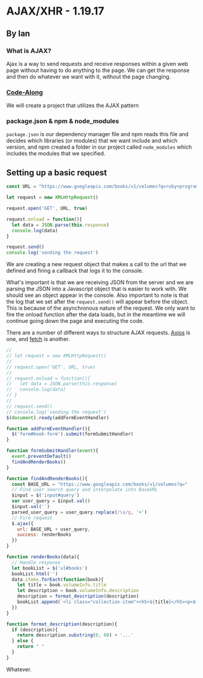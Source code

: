 # AJAX/XHR - 1.19.17
## By Ian

### What is AJAX?

Ajax is a way to send requests and receive responses within a given web page without having to do anything to the page. We can get the response and then do whatever we want with it, without the page changing.

### [Code-Along](/code-alongs/21_ajax-lecture-web-1116)

We will create a project that utilizes the AJAX pattern

### package.json & npm & node_modules

`package.json` is our dependency manager file and npm reads this file and decides which libraries (or modules) that we want include and which version, and npm created a folder in our project called `node_modules` which includes the modules that we specified.

## Setting up a basic request

```js
const URL = "https://www.googleapis.com/books/v1/volumes?q=ruby+programming"

let request = new XMLHttpRequest()

request.open('GET', URL, true)

request.onload = function(){
  let data = JSON.parse(this.response)
  console.log(data)
}

request.send()
console.log('sending the request')
```

We are creating a new request object that makes a call to the url that we defined and firing a callback that logs it to the console.

What's important is that we are receiving JSON from the server and we are parsing the JSON into a Javascript object that is easier to work with. We should see an object appear in the console. Also important to note is that the log that we set after the `request.send()` will appear before the object. This is because of the asynchronous nature of the request. We only want to fire the onload function after the data loads, but in the meantime we will continue going down the page and executing the code.

There are a number of different ways to structure AJAX requests.
[Axios](https://github.com/mzabriskie/axios) is one, and [fetch](https://github.com/github/fetch) is another.


```js
//
// let request = new XMLHttpRequest()
//
// request.open('GET', URL, true)
//
// request.onload = function(){
//   let data = JSON.parse(this.response)
//   console.log(data)
// }
//
// request.send()
// console.log('sending the request')
$(document).ready(addFormEventHandler)

function addFormEventHandler(){
  $('form#book-form').submit(formSubmitHandler)
}

function formSubmitHandler(event){
  event.preventDefault()
  findAndRenderBooks()
}

function findAndRenderBooks(){
  const BASE_URL = "https://www.googleapis.com/books/v1/volumes?q="
  // Find user search query and interpolate into BaseURL
  $input = $('input#query')
  var user_query = $input.val()
  $input.val('')
  parsed_user_query = user_query.replace(/\s/g, '+')
  // Fire request
  $.ajax({
    url: BASE_URL + user_query,
    success: renderBooks
  })
}

function renderBooks(data){
  // Handle response
  let bookList = $('ul#books')
  bookList.html('')
  data.items.forEach(function(book){
    let title = book.volumeInfo.title
    let description = book.volumeInfo.description
    description = format_description(description)
    bookList.append(`<li class="collection-item"><h5>${title}</h5><p>${description}</p></li>`)
  })
}

function format_description(description){
  if (description){
    return description.substring(0, 80) + '...'
  } else {
    return " "
  }
}

```

Whatever.
